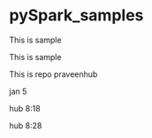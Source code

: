 # pySpark_samples
This is sample

This is sample


This is repo praveenhub

jan 5

hub 8:18

hub 8:28
